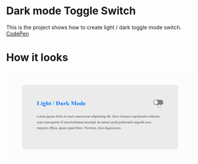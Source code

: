 # Dark mode Toggle Switch

This is the project shows how to create light / dark toggle mode switch.
[CodePen](https://codepen.io/designcourse/pen/OGVZjr)

# How it looks

![](ReadmeData/example.gif)